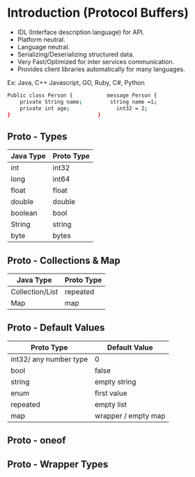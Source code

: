 # Introduction (Protocol Buffers)

  *	IDL (Interface description language) for API.
  * Platform neutral.
  *	Language neutral.
  *	Serializing/Deserializing structured data.
  *	Very Fast/Optimized for inter services communication.
  *	Provides client libraries automatically for many languages.

Ex: Java, C++ Javascript, GO, Ruby, C#, Python

```bash
Public class Person { 			message Person {
    private String name;		 string name =1;
    private int age;			   int32 = 2;
}                            }        
```

## Proto - Types

| Java Type     | Proto Type    |
| ------------- | ------------- |
| int           | int32         |
| long          | int64         |
| float         | float         |
| double        | double        |
| boolean       | bool          |
| String        | string        |
| byte          | bytes         |

## Proto - Collections & Map

| Java Type          | Proto Type    |
| ------------------ | ------------- |
| Collection/List    | repeated      |
| Map                | map           |

## Proto - Default Values

| Proto Type                      | Default Value        |
| ------------------------------- | ---------------------|
| int32/ any number type          | 0                    |
| bool                            | false                |
| string                          | empty string         |
| enum                            | first value          |
| repeated                        | empty list           |
| map                             | wrapper / empty map  |

## Proto - oneof

## Proto - Wrapper Types
